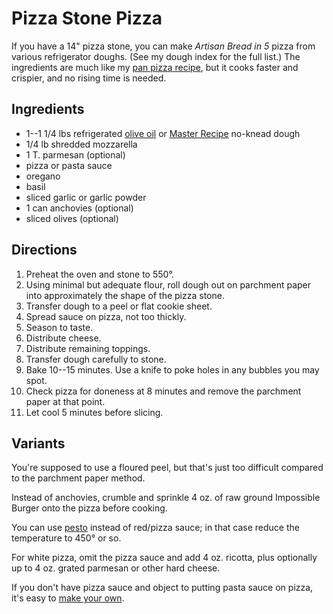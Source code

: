 # Pizza Stone Pizza

If you have a 14" pizza stone, you can make _Artisan Bread in 5_ pizza from various refrigerator doughs.  (See my dough index for the full list.)  The ingredients are much like my [pan pizza recipe](../bread/panPizza.md), but it cooks faster and crispier, and no rising time is needed.

## Ingredients

* 1--1 1/4 lbs refrigerated [olive oil](../bread/oliveOil.md) or [Master Recipe](../bread/master.md) no-knead dough
* 1/4 lb shredded mozzarella
* 1 T. parmesan (optional)
* pizza or pasta sauce
* oregano
* basil
* sliced garlic or garlic powder
* 1 can anchovies (optional)
* sliced olives (optional)


## Directions

1. Preheat the oven and stone to 550°.
2. Using minimal but adequate flour, roll dough out on parchment paper into approximately the shape of the pizza stone.
3. Transfer dough to a peel or flat cookie sheet.
3. Spread sauce on pizza, not too thickly.
4. Season to taste.
5. Distribute cheese.
6. Distribute remaining toppings.
7. Transfer dough carefully to stone.
7. Bake 10--15 minutes.  Use a knife to poke holes in any bubbles you may spot.
8. Check pizza for doneness at 8 minutes and remove the parchment paper at that point.
9. Let cool 5 minutes before slicing.

## Variants

You're supposed to use a floured peel, but that's just too difficult compared to the parchment paper method.

Instead of anchovies, crumble and sprinkle 4 oz. of raw ground Impossible Burger onto the pizza before cooking.

You can use [pesto](https://web.archive.org/web/20180118035738/https://www.crazyforcrust.com/caramelized-onion-pesto-flatbread-pizza/) instead of red/pizza sauce; in that case reduce the temperature to 450° or so.

For white pizza, omit the pizza sauce and add 4 oz. ricotta, plus optionally up to 4 oz. grated parmesan or other hard cheese.

If you don't have pizza sauce and object to putting pasta sauce on pizza, it's easy to [make your own]().
